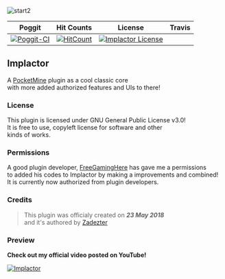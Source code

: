 ![start2](https://cdn.discordapp.com/attachments/442624759985864714/454906888472231946/ReadMD.png)

| Poggit | Hit Counts | License | Travis |
| :-----: | :-----: | :-----: | :-----:
[![Poggit-CI](https://poggit.pmmp.io/ci.badge/ImpladeDeveloped/Implactor/Implactor/Implade)](https://poggit.pmmp.io/ci/ImpladeDeveloped/Implactor) | [![HitCount](http://hits.dwyl.io/ImpladeDeveloped/Implactor.svg)](http://hits.dwyl.io/ImpladeDeveloped/Implactor) | [![Implactor License](https://img.shields.io/github/license/ImpladeDeveloped/Implactor.svg?label=License)](LICENSE)

## Implactor
A [PocketMine](http://github.com/pmmp/PocketMine-MP) plugin as a cool classic core<br>
with more added authorized features and UIs to there!

### License
This plugin is licensed under GNU General Public License v3.0!<br>
It is free to use, copyleft license for software and other<br>
kinds of works.

### Permissions
A good plugin developer, [FreeGamingHere](http://github.com/FreeGamingHere) has gave me a permissions<br>
to added his codes to Implactor by making a improvements and combined!<br>
It is currently now authorized from plugin developers.

### Credits
> This plugin was officialy created on ***23 May 2018***<br>
> and it's authored by [Zadezter](http://github.com/Zadezter)

### Preview
**__Check out my official video posted on YouTube!__**

[![Implactor](http://img.youtube.com/vi/A7jcrM26Clk/0.jpg)](http://www.youtube.com/watch?v=A7jcrM26Clk "")
